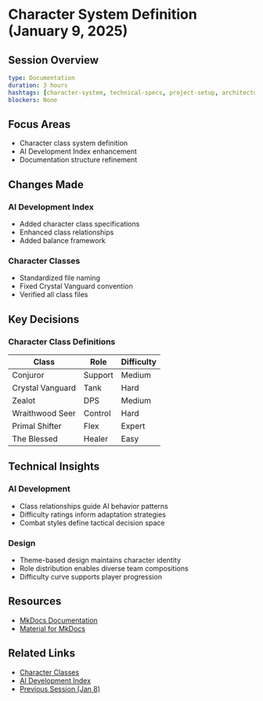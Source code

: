 # Character System Definition (January 9, 2025)

## Session Overview
```yaml
type: Documentation
duration: 3 hours
hashtags: [character-system, technical-specs, project-setup, architecture]
blockers: None
```

## Focus Areas
* Character class system definition
* AI Development Index enhancement
* Documentation structure refinement

## Changes Made

### AI Development Index
* Added character class specifications
* Enhanced class relationships
* Added balance framework

### Character Classes
* Standardized file naming
* Fixed Crystal Vanguard convention
* Verified all class files

## Key Decisions

### Character Class Definitions
| Class | Role | Difficulty |
| ----- | ---- | ---------- |
| Conjuror | Support | Medium |
| Crystal Vanguard | Tank | Hard |
| Zealot | DPS | Medium |
| Wraithwood Seer | Control | Hard |
| Primal Shifter | Flex | Expert |
| The Blessed | Healer | Easy |

## Technical Insights

### AI Development
* Class relationships guide AI behavior patterns
* Difficulty ratings inform adaptation strategies
* Combat styles define tactical decision space

### Design
* Theme-based design maintains character identity
* Role distribution enables diverse team compositions
* Difficulty curve supports player progression

## Resources

* [MkDocs Documentation](https://www.mkdocs.org/)
* [Material for MkDocs](https://squidfunk.github.io/mkdocs-material/)

## Related Links
- [Character Classes](../../character_classes/index.md)
- [AI Development Index](../../AI_DEVELOPMENT_INDEX.md)
- [Previous Session (Jan 8)](2025-01-08.md)

